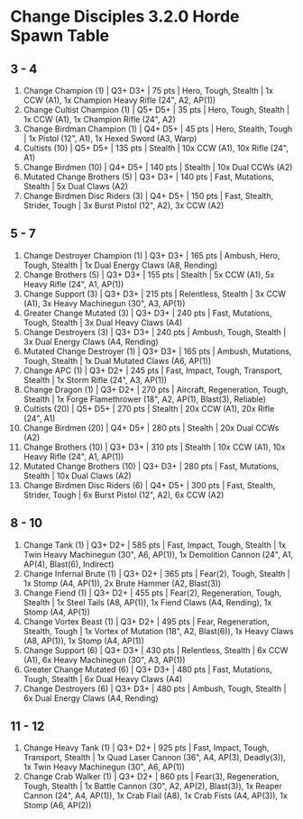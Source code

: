 # Change Disciples 3.2.0 Horde Spawn Table

## 3 - 4

1. Change Champion (1) | Q3+ D3+ | 75 pts | Hero, Tough, Stealth | 1x CCW (A1), 1x Champion Heavy Rifle (24", A2, AP(1))
1. Change Cultist Champion (1) | Q5+ D5+ | 35 pts | Hero, Tough, Stealth | 1x CCW (A1), 1x Champion Rifle (24", A2)
1. Change Birdman Champion (1) | Q4+ D5+ | 45 pts | Hero, Stealth, Tough | 1x Pistol (12", A1), 1x Hexed Sword (A3, Warp)
1. Cultists (10) | Q5+ D5+ | 135 pts | Stealth | 10x CCW (A1), 10x Rifle (24", A1)
1. Change Birdmen (10) | Q4+ D5+ | 140 pts | Stealth | 10x Dual CCWs (A2)
1. Mutated Change Brothers (5) | Q3+ D3+ | 140 pts | Fast, Mutations, Stealth | 5x Dual Claws (A2)
1. Change Birdmen Disc Riders (3) | Q4+ D5+ | 150 pts | Fast, Stealth, Strider, Tough | 3x Burst Pistol (12", A2), 3x CCW (A2)

## 5 - 7

1. Change Destroyer Champion (1) | Q3+ D3+ | 165 pts | Ambush, Hero, Tough, Stealth | 1x Dual Energy Claws (A8, Rending)
1. Change Brothers (5) | Q3+ D3+ | 155 pts | Stealth | 5x CCW (A1), 5x Heavy Rifle (24", A1, AP(1))
1. Change Support (3) | Q3+ D3+ | 215 pts | Relentless, Stealth | 3x CCW (A1), 3x Heavy Machinegun (30", A3, AP(1))
1. Greater Change Mutated (3) | Q3+ D3+ | 240 pts | Fast, Mutations, Tough, Stealth | 3x Dual Heavy Claws (A4)
1. Change Destroyers (3) | Q3+ D3+ | 240 pts | Ambush, Tough, Stealth | 3x Dual Energy Claws (A4, Rending)
1. Mutated Change Destroyer (1) | Q3+ D3+ | 165 pts | Ambush, Mutations, Tough, Stealth | 1x Dual Mutated Claws (A6, AP(1))
1. Change APC (1) | Q3+ D2+ | 245 pts | Fast, Impact, Tough, Transport, Stealth | 1x Storm Rifle (24", A3, AP(1))
1. Change Dragon (1) | Q3+ D2+ | 270 pts | Aircraft, Regeneration, Tough, Stealth | 1x Forge Flamethrower (18", A2, AP(1), Blast(3), Reliable)
1. Cultists (20) | Q5+ D5+ | 270 pts | Stealth | 20x CCW (A1), 20x Rifle (24", A1)
1. Change Birdmen (20) | Q4+ D5+ | 280 pts | Stealth | 20x Dual CCWs (A2)
1. Change Brothers (10) | Q3+ D3+ | 310 pts | Stealth | 10x CCW (A1), 10x Heavy Rifle (24", A1, AP(1))
1. Mutated Change Brothers (10) | Q3+ D3+ | 280 pts | Fast, Mutations, Stealth | 10x Dual Claws (A2)
1. Change Birdmen Disc Riders (6) | Q4+ D5+ | 300 pts | Fast, Stealth, Strider, Tough | 6x Burst Pistol (12", A2), 6x CCW (A2)

## 8 - 10

1. Change Tank (1) | Q3+ D2+ | 585 pts | Fast, Impact, Tough, Stealth | 1x Twin Heavy Machinegun (30", A6, AP(1)), 1x Demolition Cannon (24", A1, AP(4), Blast(6), Indirect)
1. Change Infernal Brute (1) | Q3+ D2+ | 365 pts | Fear(2), Tough, Stealth | 1x Stomp (A4, AP(1)), 2x Brute Hammer (A2, Blast(3))
1. Change Fiend (1) | Q3+ D2+ | 455 pts | Fear(2), Regeneration, Tough, Stealth | 1x Steel Tails (A8, AP(1)), 1x Fiend Claws (A4, Rending), 1x Stomp (A4, AP(1))
1. Change Vortex Beast (1) | Q3+ D2+ | 495 pts | Fear, Regeneration, Stealth, Tough | 1x Vortex of Mutation (18", A2, Blast(6)), 1x Heavy Claws (A8, AP(1)), 1x Stomp (A4, AP(1))
1. Change Support (6) | Q3+ D3+ | 430 pts | Relentless, Stealth | 6x CCW (A1), 6x Heavy Machinegun (30", A3, AP(1))
1. Greater Change Mutated (6) | Q3+ D3+ | 480 pts | Fast, Mutations, Tough, Stealth | 6x Dual Heavy Claws (A4)
1. Change Destroyers (6) | Q3+ D3+ | 480 pts | Ambush, Tough, Stealth | 6x Dual Energy Claws (A4, Rending)

## 11 - 12

1. Change Heavy Tank (1) | Q3+ D2+ | 925 pts | Fast, Impact, Tough, Transport, Stealth | 1x Quad Laser Cannon (36", A4, AP(3), Deadly(3)), 1x Twin Heavy Machinegun (30", A6, AP(1))
1. Change Crab Walker (1) | Q3+ D2+ | 860 pts | Fear(3), Regeneration, Tough, Stealth | 1x Battle Cannon (30", A2, AP(2), Blast(3)), 1x Reaper Cannon (24", A4, AP(1)), 1x Crab Flail (A8), 1x Crab Fists (A4, AP(3)), 1x Stomp (A6, AP(2))